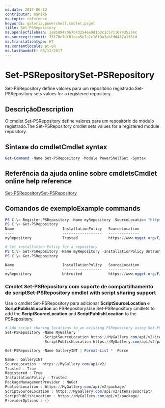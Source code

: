 ```yaml
---
ms.date: 2017-06-12
contributor: manikb
ms.topic: reference
keywords: galeria,powershell,cmdlet,psget
title: Set-PSRepository
ms.openlocfilehash: 2e850947b67d43254ee9d1b3c1c571167435234c
ms.sourcegitcommit: 75f70c7df01eea5e7a2c16f9a3ab1dd437a1f8fd
ms.translationtype: HT
ms.contentlocale: pt-BR
ms.lasthandoff: 06/12/2017
---
```

# <a name="set-psrepository"></a><span data-ttu-id="d10bd-103">Set-PSRepository</span><span class="sxs-lookup"><span data-stu-id="d10bd-103">Set-PSRepository</span></span>

<span data-ttu-id="d10bd-104">Set-PSRepository define valores para um repositório registrado.</span><span class="sxs-lookup"><span data-stu-id="d10bd-104">Set-PSRepository sets values for a registered repository.</span></span>

## <a name="description"></a><span data-ttu-id="d10bd-105">Descrição</span><span class="sxs-lookup"><span data-stu-id="d10bd-105">Description</span></span>

<span data-ttu-id="d10bd-106">O cmdlet Set-PSRepository define valores para um repositório de módulo registrado.</span><span class="sxs-lookup"><span data-stu-id="d10bd-106">The Set-PSRepository cmdlet sets values for a registered module repository.</span></span>

## <a name="cmdlet-syntax"></a><span data-ttu-id="d10bd-107">Sintaxe do cmdlet</span><span class="sxs-lookup"><span data-stu-id="d10bd-107">Cmdlet syntax</span></span>

```powershell
Get-Command -Name Set-PSRepository -Module PowerShellGet -Syntax
```
## <a name="cmdlet-online-help-reference"></a><span data-ttu-id="d10bd-108">Referência da ajuda online sobre cmdlets</span><span class="sxs-lookup"><span data-stu-id="d10bd-108">Cmdlet online help reference</span></span>

[<span data-ttu-id="d10bd-109">Set-PSRepository</span><span class="sxs-lookup"><span data-stu-id="d10bd-109">Set-PSRepository</span></span>](http://go.microsoft.com/fwlink/?LinkID=517128)

## <a name="example-commands"></a><span data-ttu-id="d10bd-110">Comandos de exemplo</span><span class="sxs-lookup"><span data-stu-id="d10bd-110">Example commands</span></span>

```powershell
PS C:\> Register-PSRepository -Name myRepository -SourceLocation "https://www.myget.org/F/powershellgetdemo/api/v2" -InstallationPolicy Trusted
PS C:\> Get-PSRepository
Name                      InstallationPolicy   SourceLocation
----                      ------------------   --------------
myRepository              Trusted              https://www.myget.org/F/powershellgetdemo/api/v2

# Set installation Policy for a repository
PS C:\> Set-PSRepository -Name myRepository -InstallationPolicy Untrusted
PS C:\> Get-PSRepository

Name                      InstallationPolicy   SourceLocation
----                      ------------------   --------------
myRepository              Untrusted            https://www.myget.org/F/powershellgetdemo/api/v2
```


### <a name="set-psrepository-cmdlet-with-script-sharing-support"></a><span data-ttu-id="d10bd-111">Cmdlet Set-PSRepository com suporte de compartilhamento de script</span><span class="sxs-lookup"><span data-stu-id="d10bd-111">Set-PSRepository cmdlet with script sharing support</span></span>

<span data-ttu-id="d10bd-112">Use o cmdlet Set-PSRepository para adicionar **ScriptSourceLocation** e **ScriptPublishLocation** ao PSRepository.</span><span class="sxs-lookup"><span data-stu-id="d10bd-112">Use Set-PSRepository cmdlets to add the **ScriptSourceLocation** and **ScriptPublishLocation** to the PSRepository.</span></span>
```powershell
# Add script sharing locations to an existing PSRepository using Set-PSRepository object.
Set-PSRepository -Name MyGallery `
                 -ScriptSourceLocation https://MyGallery.com/api/v2/items/psscript/ `
                 -ScriptPublishLocation https://MyGallery.com/api/v2/package/

Get-PSRepository -Name GalleryINT | Format-List * -Force

Name : GalleryINT
SourceLocation : https://MyGallery.com/api/v2/
Trusted : True
Registered : True
InstallationPolicy : Trusted
PackageManagementProvider : NuGet
PublishLocation : https://MyGallery.com/api/v2/package/
ScriptSourceLocation : https://MyGallery.com/api/v2/items/psscript/
ScriptPublishLocation : https://MyGallery.com/api/v2/package/
ProviderOptions : {}

```

